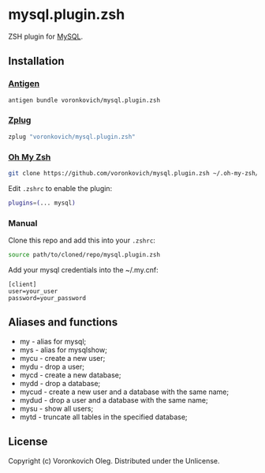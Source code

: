 # mysql.plugin.zsh

ZSH plugin for [MySQL](https://mysql.com).

## Installation

### [Antigen](https://github.com/zsh-users/antigen)

```sh
antigen bundle voronkovich/mysql.plugin.zsh
```
### [Zplug](https://github.com/zplug/zplug)

```sh
zplug "voronkovich/mysql.plugin.zsh"
```

### [Oh My Zsh](https://github.com/ohmyzsh/ohmyzsh)

```sh
git clone https://github.com/voronkovich/mysql.plugin.zsh ~/.oh-my-zsh/custom/plugins/mysql
```

Edit `.zshrc` to enable the plugin:

```sh
plugins=(... mysql)
```

### Manual

Clone this repo and add this into your `.zshrc`:

```sh
source path/to/cloned/repo/mysql.plugin.zsh
```

Add your mysql credentials into the ~/.my.cnf:
    
```
[client]
user=your_user
password=your_password
```

## Aliases and functions

+ my - alias for mysql;
+ mys - alias for mysqlshow;
+ mycu - create a new user;
+ mydu - drop a user;
+ mycd - create a new database;
+ mydd - drop a database;
+ mycud - create a new user and a database with the same name;
+ mydud - drop a user and a database with the same name;
+ mysu - show all users;
+ mytd - truncate all tables in the specified database;

## License

Copyright (c) Voronkovich Oleg. Distributed under the Unlicense.
